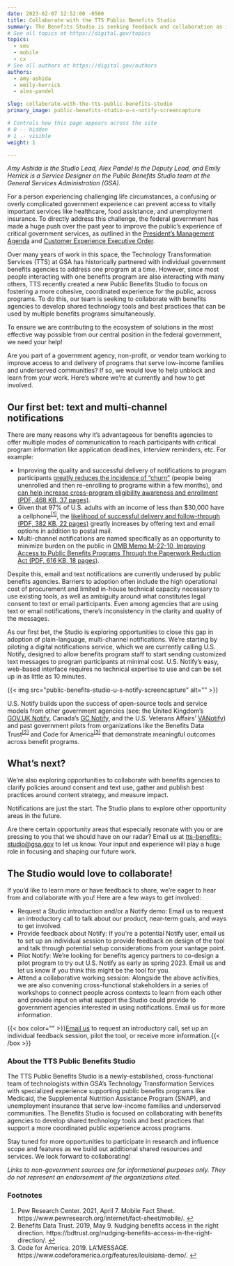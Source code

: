 ```yaml
---
date: 2023-02-07 12:52:00 -0500
title: Collaborate with the TTS Public Benefits Studio
summary: The Benefits Studio is seeking feedback and collaboration as it explores texting as a tool to improve the public experience of benefits programs.
# See all topics at https://digital.gov/topics
topics:
  - sms
  - mobile
  - cx
# See all authors at https://digital.gov/authors
authors:
  - amy-ashida
  - emily-herrick
  - alex-pandel

slug: collaborate-with-the-tts-public-benefits-studio
primary_image: public-benefits-studio-u-s-notify-screencapture

# Controls how this page appears across the site
# 0 -- hidden
# 1 -- visible
weight: 1

---
```


*Amy Ashida is the Studio Lead, Alex Pandel is the Deputy Lead, and Emily Herrick is a Service Designer on the Public Benefits Studio team at the General Services Administration (GSA).*

For a person experiencing challenging life circumstances, a confusing or overly complicated government experience can prevent access to vitally important services like healthcare, food assistance, and unemployment insurance. To directly address this challenge, the federal government has made a huge push over the past year to improve the public’s experience of critical government services, as outlined in the [President’s Management Agenda](https://www.performance.gov/pma/vision/#section-8) and [Customer Experience Executive Order](https://www.whitehouse.gov/briefing-room/presidential-actions/2021/12/13/executive-order-on-transforming-federal-customer-experience-and-service-delivery-to-rebuild-trust-in-government/).

Over many years of work in this space, the Technology Transformation Services (TTS) at GSA has historically partnered with individual government benefits agencies to address one program at a time. However, since most people interacting with one benefits program are also interacting with many others, TTS recently created a new Public Benefits Studio to focus on fostering a more cohesive, coordinated experience for the public, across programs. To do this, our team is seeking to collaborate with benefits agencies to develop shared technology tools and best practices that can be used by multiple benefits programs simultaneously.

To ensure we are contributing to the ecosystem of solutions in the most effective way possible from our central position in the federal government, we need your help! 

Are you part of a government agency, non-profit, or vendor team working to improve access to and delivery of programs that serve low-income families and underserved communities? If so, we would love to help unblock and learn from your work. Here’s where we’re at currently and how to get involved.

## Our first bet: text and multi-channel notifications 

There are many reasons why it’s advantageous for benefits agencies to offer multiple modes of communication to reach participants with critical program information like application deadlines, interview reminders, etc. For example:

* Improving the quality and successful delivery of notifications to program participants [greatly reduces the incidence of “churn”](http://ladepthealth.blogspot.com/2020/03/cell-phones-as-safety-net-lifeline-what.html) (people being unenrolled and then re-enrolling to programs within a few months), and [can help increase cross-program eligibility awareness and enrollment (PDF, 468 KB, 37 pages)](https://www1.nyc.gov/assets/opportunity/pdf/specialinitiatives/local-law/LL60-benefits-access-report-final.pdf).
* Given that 97% of U.S. adults with an income of less than $30,000 have a cellphone<sup><a aria-describedby="footnote-label" href="#fn1" id="footnotes-ref1">\[1]</a></sup>, the [likelihood of successful delivery and follow-through (PDF, 382 KB, 22 pages)](https://www.medicaid.gov/state-resource-center/downloads/mac-learning-collaboratives/ensrng-contnty-cvrg-prvntng-inprprte-trmntns-part-2.pdf) greatly increases by offering text and email options in addition to postal mail.
* Multi-channel notifications are named specifically as an opportunity to minimize burden on the public in [OMB Memo M-22-10, Improving Access to Public Benefits Programs Through the Paperwork Reduction Act (PDF, 616 KB, 18 pages)](https://www.whitehouse.gov/wp-content/uploads/2022/04/M-22-10.pdf).

Despite this, email and text notifications are currently underused by public benefits agencies. Barriers to adoption often include the high operational cost of procurement and limited in-house technical capacity necessary to use existing tools, as well as ambiguity around what constitutes legal consent to text or email participants. Even among agencies that are using text or email notifications, there’s inconsistency in the clarity and quality of the messages.

As our first bet, the Studio is exploring opportunities to close this gap in adoption of plain-language, multi-channel notifications. We’re starting by piloting a digital notifications service, which we are currently calling U.S. Notify, designed to allow benefits program staff to start sending customized text messages to program participants at minimal cost. U.S. Notify’s easy, web-based interface requires no technical expertise to use and can be set up in as little as 10 minutes.

{{< img src="public-benefits-studio-u-s-notify-screencapture" alt="" >}}

U.S. Notify builds upon the success of open-source tools and service models from other government agencies (see: the United Kingdom’s [GOV.UK Notify](https://www.notifications.service.gov.uk/), Canada’s [GC Notify](https://notification.canada.ca/), and the U.S. Veterans Affairs’ [VANotify](https://va.org/the-department-of-veterans-affairs-launches-vanotify-expected-to-streamline-official-communication/)) and past government pilots from organizations like the Benefits Data Trust<sup><a aria-describedby="footnote-label" href="#fn2" id="footnotes-ref2">\[2]</a></sup> and Code for America<sup><a aria-describedby="footnote-label" href="#fn3" id="footnotes-ref3">\[3]</a></sup> that demonstrate meaningful outcomes across benefit programs.

## What’s next? 

We’re also exploring opportunities to collaborate with benefits agencies to clarify policies around consent and text use, gather and publish best practices around content strategy, and measure impact.

Notifications are just the start. The Studio plans to explore other opportunity areas in the future.

Are there certain opportunity areas that especially resonate with you or are pressing to you that we should have on our radar? Email us at [tts-benefits-studio@gsa.gov](mailto:tts-benefits-studio@gsa.gov) to let us know. Your input and experience will play a huge role in focusing and shaping our future work.

## The Studio would love to collaborate!

If you’d like to learn more or have feedback to share, we’re eager to hear from and collaborate with you! Here are a few ways to get involved:

* Request a Studio introduction and/or a Notify demo: Email us to request an introductory call to talk about our product, near-term goals, and ways to get involved.
* Provide feedback about Notify: If you're a potential Notify user, email us to set up an individual session to provide feedback on design of the tool and talk through potential setup considerations from your vantage point.
* Pilot Notify: We’re looking for benefits agency partners to co-design a pilot program to try out U.S. Notify as early as spring 2023. Email us and let us know if you think this might be the tool for you.
* Attend a collaborative working session: Alongside the above activities, we are also convening cross-functional stakeholders in a series of workshops to connect people across contexts to learn from each other and provide input on what support the Studio could provide to government agencies interested in using notifications. Email us for more information.

{{< box color="" >}}[Email us](<mailto:tts-benefits-studio@gsa.gov?subject=Learn more about U.S. Notify>) to request an introductory call, set up an individual feedback session, pilot the tool, or receive more information.{{< /box >}}

### About the TTS Public Benefits Studio

The TTS Public Benefits Studio is a newly-established, cross-functional team of technologists within GSA’s Technology Transformation Services with specialized experience supporting public benefits programs like Medicaid, the Supplemental Nutrition Assistance Program (SNAP), and unemployment insurance that serve low-income families and underserved communities. The Benefits Studio is focused on collaborating with benefits agencies to develop shared technology tools and best practices that support a more coordinated public experience across programs.

Stay tuned for more opportunities to participate in research and influence scope and features as we build out additional shared resources and services. We look forward to collaborating!

*Links to non-government sources are for informational purposes only. They do not represent an endorsement of the organizations cited.* 

<footer>
<h3 id="footnote-label">Footnotes</h3>
<ol>
<li id="fn1">Pew Research Center. 2021, April 7. Mobile Fact Sheet. https://www.pewresearch.org/internet/fact-sheet/mobile/. <a href="#footnotes-ref1" aria-label="Back to content">↩</a></li>
<li id="fn2">Benefits Data Trust. 2019, May 9. Nudging benefits access in the right direction. https://bdtrust.org/nudging-benefits-access-in-the-right-direction/. <a href="#footnotes-ref2" aria-label="Back to content">↩</a></li>
<li id="fn3">Code for America. 2019. LA’MESSAGE. https://www.codeforamerica.org/features/louisiana-demo/. <a href="#footnotes-ref3" aria-label="Back to content">↩</a></li>
</ol>
<footer>
